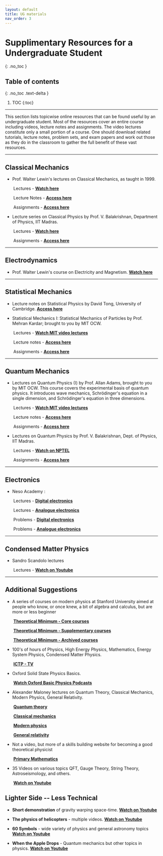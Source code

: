 ```yaml
---
layout: default
title: UG materials
nav_order: 3
---
```

# Supplimentary Resources for a Undergraduate Student
{: .no_toc }

## Table of contents
{: .no_toc .text-delta }

1. TOC
{:toc}

---
This section lists topicwise online resources that can be found useful by an undergraduate student. Most of the resources cover an entire course including videos, lecture notes and assignments. The video lectures constitute only a small portion of a course. One should download related tutorials, lecture notes, problem sets, and exam papers and work out those as they do in the classroom to gather the full benefit of these vast resources.

---
## **Classical Mechanics**

- Prof. Walter Lewin&#39;s lectures on Classical Mechanics, as taught in 1999.

&nbsp;&nbsp;&nbsp;&nbsp;&nbsp;&nbsp;
Lectures - [**Watch here**](https://ocw.aprende.org/courses/physics/8-01-physics-i-classical-mechanics-fall-1999/video-lectures)

&nbsp;&nbsp;&nbsp;&nbsp;&nbsp;&nbsp;
Lecture Notes - [**Access here**](https://ocw.aprende.org/courses/physics/8-01-physics-i-classical-mechanics-fall-1999/lecture-notes/) 

&nbsp;&nbsp;&nbsp;&nbsp;&nbsp;&nbsp;
Assignments - [**Access here**](https://ocw.aprende.org/courses/physics/8-01-physics-i-classical-mechanics-fall-1999/assignments/)

- Lecture series on Classical Physics by Prof. V. Balakrishnan, Department of Physics, IIT Madras.

&nbsp;&nbsp;&nbsp;&nbsp;&nbsp;&nbsp;
Lectures - [**Watch here**](https://nptel.ac.in/courses/122/106/122106027/#watch)
 
&nbsp;&nbsp;&nbsp;&nbsp;&nbsp;&nbsp;
Assignments - [**Access here**](https://nptel.ac.in/courses/122/106/122106027/#downloads)

---
## **Electrodynamics**

- Prof. Walter Lewin&#39;s course on Electricity and Magnetism.
[**Watch here**](http://videolectures.net/mit802s02_electricity_magnetism/)

---
## **Statistical Mechanics**

- Lecture notes on Statistical Physics by David Tong, University of Cambridge. [**Access here**](http://www.damtp.cam.ac.uk/user/tong/statphys/sp.pdf)

- Statistical Mechanics I: Statistical Mechanics of Particles by Prof. Mehran Kardar; brought to you by MIT OCW.

&nbsp;&nbsp;&nbsp;&nbsp;&nbsp;&nbsp;
Lectures - [**Watch MIT video lectures**](https://ocw.mit.edu/courses/physics/8-333-statistical-mechanics-i-statistical-mechanics-of-particles-fall-2013/video-lectures)

&nbsp;&nbsp;&nbsp;&nbsp;&nbsp;&nbsp;
Lecture notes - [**Access here**](https://ocw.mit.edu/courses/physics/8-333-statistical-mechanics-i-statistical-mechanics-of-particles-fall-2013/lecture-notes)

&nbsp;&nbsp;&nbsp;&nbsp;&nbsp;&nbsp;
Assignments - [**Access here**](https://ocw.mit.edu/courses/physics/8-333-statistical-mechanics-i-statistical-mechanics-of-particles-fall-2013/assignments)

---
## **Quantum Mechanics**

- Lectures on Quantum Physics (I) by Prof. Allan Adams, brought to you by MIT OCW. This course covers the experimental basis of quantum physics. It introduces wave mechanics, Schrödinger&#39;s equation in a single dimension, and Schrödinger&#39;s equation in three dimensions.

&nbsp;&nbsp;&nbsp;&nbsp;&nbsp;&nbsp;
Lectures - [**Watch MIT video lectures**](https://ocw.mit.edu/courses/physics/8-04-quantum-physics-i-spring-2013/lecture-videos)

&nbsp;&nbsp;&nbsp;&nbsp;&nbsp;&nbsp;
Lecture notes - [**Access here**](https://ocw.mit.edu/courses/physics/8-04-quantum-physics-i-spring-2013/lecture-notes)

&nbsp;&nbsp;&nbsp;&nbsp;&nbsp;&nbsp;
Assignments - [**Access here**](https://ocw.mit.edu/courses/physics/8-04-quantum-physics-i-spring-2013/assignments)

- Lectures on Quantum Physics by Prof. V. Balakrishnan, Dept. of Physics, IIT Madras.

&nbsp;&nbsp;&nbsp;&nbsp;&nbsp;&nbsp;
Lectures - [**Watch on NPTEL**](https://nptel.ac.in/courses/122/106/122106034/#video)

&nbsp;&nbsp;&nbsp;&nbsp;&nbsp;&nbsp;
Assignments - [**Access here**](https://nptel.ac.in/courses/122/106/122106034/#downloads)

---
## **Electronics**

- Neso Academy :

&nbsp;&nbsp;&nbsp;&nbsp;&nbsp;&nbsp;
Lectures - [**Digital electronics**](http://www.nesoacademy.org/electronics-engineering/digital-electronics/digital)

&nbsp;&nbsp;&nbsp;&nbsp;&nbsp;&nbsp;
Lectures - [**Analogue electronics**](http://www.nesoacademy.org/electronics-engineering/analog-electronics/analog)

&nbsp;&nbsp;&nbsp;&nbsp;&nbsp;&nbsp;
Problems - [**Digital electronics**](http://www.nesoacademy.org/electronics-engineering/digital-electronics/homework/homework-digital-main)

&nbsp;&nbsp;&nbsp;&nbsp;&nbsp;&nbsp;
Problems - [**Analogue electronics**](http://www.nesoacademy.org/electronics#)

---
## **Condensed Matter Physics**

- Sandro Scandolo lectures

&nbsp;&nbsp;&nbsp;&nbsp;&nbsp;&nbsp;
Lectures - [**Watch on Youtube**](https://www.youtube.com/playlist?list=PLp0hSY2uBeP_IL61cNFAjOvdd4qXVujlM)


---
## **Additional Suggestions**

- A series of courses on modern physics at Stanford University aimed at people who know, or once knew, a bit of algebra and calculus, but are more or less beginner

&nbsp;&nbsp;&nbsp;&nbsp;&nbsp;&nbsp;
[**Theoretical Minimum - Core courses**](http://theoreticalminimum.com/courses)

&nbsp;&nbsp;&nbsp;&nbsp;&nbsp;&nbsp;
[**Theoretical Minimum - Supplementary courses**](http://theoreticalminimum.com/courses/supplemental)

&nbsp;&nbsp;&nbsp;&nbsp;&nbsp;&nbsp;
[**Theoretical Minimum - Archived courses**](http://theoreticalminimum.com/courses/archive)

- 100&#39;s of hours of Physics, High Energy Physics, Mathematics, Energy System Physics, Condensed Matter Physics.

&nbsp;&nbsp;&nbsp;&nbsp;&nbsp;&nbsp;
[**ICTP - TV**](http://www.ictp.tv/)

- Oxford Solid State Physics Basics.

&nbsp;&nbsp;&nbsp;&nbsp;&nbsp;&nbsp;
[**Watch Oxford Basic Physics Podcasts**](https://podcasts.ox.ac.uk/series/oxford-solid-state-basics)

- Alexander Maloney lectures on Quantum Theory, Classical Mechanics, Modern Physics, General Relativity.

&nbsp;&nbsp;&nbsp;&nbsp;&nbsp;&nbsp;
[**Quantum theory**](https://www.youtube.com/watch?v=AoJ8NGImz2A&amp;list=PLrbYZnU7vahIbplgN1YwOmpmlTh-cRJZ5)

&nbsp;&nbsp;&nbsp;&nbsp;&nbsp;&nbsp;
[**Classical mechanics**](https://www.youtube.com/watch?v=9M1l3zx1vw0&amp;list=PLrbYZnU7vahLwGDMeVlRib_L_MpkOhphu)

&nbsp;&nbsp;&nbsp;&nbsp;&nbsp;&nbsp;
[**Modern physics**](https://www.youtube.com/watch?v=1JM1k5ys2Ek&amp;list=PLrbYZnU7vahIoDQye5cwtG3CGdzs-zd0U)

&nbsp;&nbsp;&nbsp;&nbsp;&nbsp;&nbsp;
[**General relativity**](https://www.youtube.com/watch?v=GdfqXyKJycM&amp;list=PLrbYZnU7vahLdijxQnWO2eBk3XTJMvO4a)

- Not a video, but more of a skills building website for becoming a good theoretical physicist

&nbsp;&nbsp;&nbsp;&nbsp;&nbsp;&nbsp;
[**Primary Mathematics**](http://www.staff.science.uu.nl/~gadda001/goodtheorist/primarymathematics.html)

- 35 Videos on various topics QFT, Gauge Theory, String Theory, Astroseismology, and others.

&nbsp;&nbsp;&nbsp;&nbsp;&nbsp;&nbsp;
[**Watch on Youtube**](https://www.youtube.com/watch?v=ts62t3ItdAM&amp;feature=youtu.be&amp;list=PLTn74Qx5mPsT7TKprAtNKZmulHs0qXB1K)

## **Lighter Side -- Less Technical**

- **Short demonstration** of gravity warping space-time.
[**Watch on Youtube**](https://www.youtube.com/watch?v=jlTVIMOix3I)

- **The physics of helicopters** - multiple videos.
[**Watch on Youtube**](https://www.youtube.com/watch?v=Cg1CPmtZL4c&amp;amp;list=PL6CECC2E56B68A2C3&amp;amp;index=1&amp;amp;feature=plpp_video)

- **60 Symbols** - wide variety of physics and general astronomy topics
[**Watch on Youtube**](https://www.youtube.com/user/sixtysymbols)

- **When the Apple Drops** - Quantum mechanics but other topics in physics.
[**Watch on Youtube**](https://www.youtube.com/user/whentheappledrops/videos)






